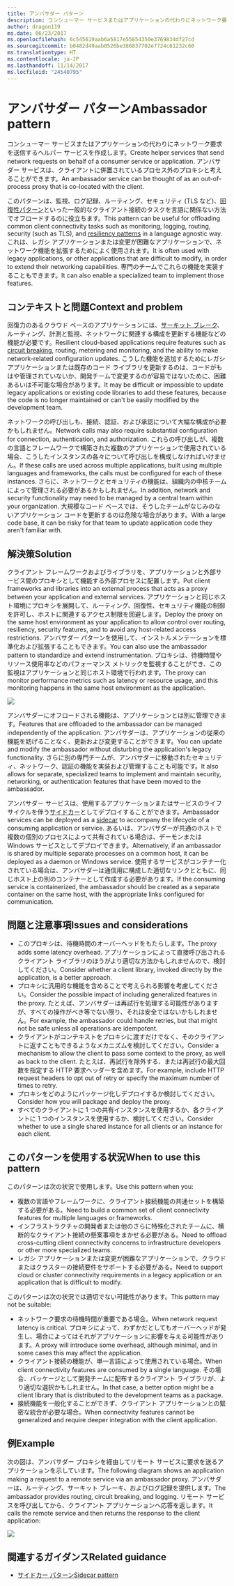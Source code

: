 ```yaml
---
title: アンバサダー パターン
description: コンシューマー サービスまたはアプリケーションの代わりにネットワーク要求を送信するヘルパー サービスを作成します。
author: dragon119
ms.date: 06/23/2017
ms.openlocfilehash: 6c545619aab6a5817e55854350e3769834df27cd
ms.sourcegitcommit: b0482d49aab0526be386837702e7724c61232c60
ms.translationtype: HT
ms.contentlocale: ja-JP
ms.lasthandoff: 11/14/2017
ms.locfileid: "24540795"
---
```

# <a name="ambassador-pattern"></a><span data-ttu-id="4ceb2-103">アンバサダー パターン</span><span class="sxs-lookup"><span data-stu-id="4ceb2-103">Ambassador pattern</span></span>

<span data-ttu-id="4ceb2-104">コンシューマー サービスまたはアプリケーションの代わりにネットワーク要求を送信するヘルパー サービスを作成します。</span><span class="sxs-lookup"><span data-stu-id="4ceb2-104">Create helper services that send network requests on behalf of a consumer service or application.</span></span> <span data-ttu-id="4ceb2-105">アンバサダー サービスは、クライアントに併置されているプロセス外のプロキシと考えることができます。</span><span class="sxs-lookup"><span data-stu-id="4ceb2-105">An ambassador service can be thought of as an out-of-process proxy that is co-located with the client.</span></span>

<span data-ttu-id="4ceb2-106">このパターンは、監視、ログ記録、ルーティング、セキュリティ (TLS など)、[回復性パターン][ resiliency-patterns]といった一般的なクライアント接続のタスクを言語に関係ない方法でオフロードするのに役立ちます。</span><span class="sxs-lookup"><span data-stu-id="4ceb2-106">This pattern can be useful for offloading common client connectivity tasks such as monitoring, logging, routing, security (such as TLS), and [resiliency patterns][resiliency-patterns] in a language agnostic way.</span></span> <span data-ttu-id="4ceb2-107">これは、レガシ アプリケーションまたは変更が困難なアプリケーションで、ネットワーク機能を拡張するためによく使用されます。</span><span class="sxs-lookup"><span data-stu-id="4ceb2-107">It is often used with legacy applications, or other applications that are difficult to modify, in order to extend their networking capabilities.</span></span> <span data-ttu-id="4ceb2-108">専門のチームでこれらの機能を実装することもできます。</span><span class="sxs-lookup"><span data-stu-id="4ceb2-108">It can also enable a specialized team to implement those features.</span></span>

## <a name="context-and-problem"></a><span data-ttu-id="4ceb2-109">コンテキストと問題</span><span class="sxs-lookup"><span data-stu-id="4ceb2-109">Context and problem</span></span>

<span data-ttu-id="4ceb2-110">回復力のあるクラウド ベースのアプリケーションには、[サーキット ブレーク][circuit-breaker]、ルーティング、計測と監視、ネットワークに関連する構成を更新する機能などの機能が必要です。</span><span class="sxs-lookup"><span data-stu-id="4ceb2-110">Resilient cloud-based applications require features such as [circuit breaking][circuit-breaker], routing, metering and monitoring, and the ability to make network-related configuration updates.</span></span> <span data-ttu-id="4ceb2-111">こうした機能を追加するためにレガシ アプリケーションまたは既存のコード ライブラリを更新するのは、コードがもはや管理されていないか、開発チームで変更するのが容易ではないために、困難あるいは不可能な場合があります。</span><span class="sxs-lookup"><span data-stu-id="4ceb2-111">It may be difficult or impossible to update legacy applications or existing code libraries to add these features, because the code is no longer maintained or can't be easily modified by the development team.</span></span>

<span data-ttu-id="4ceb2-112">ネットワークの呼び出しも、接続、認証、および承認について大幅な構成が必要かもしれません。</span><span class="sxs-lookup"><span data-stu-id="4ceb2-112">Network calls may also require substantial configuration for connection, authentication, and authorization.</span></span> <span data-ttu-id="4ceb2-113">これらの呼び出しが、複数の言語とフレームワークで構築された複数のアプリケーションで使用されている場合、こうしたインスタンスの各々について呼び出しを構成しなければいけません。</span><span class="sxs-lookup"><span data-stu-id="4ceb2-113">If these calls are used across multiple applications, built using multiple languages and frameworks, the calls must be configured for each of these instances.</span></span> <span data-ttu-id="4ceb2-114">さらに、ネットワークとセキュリティの機能は、組織内の中核チームによって管理される必要があるかもしれません。</span><span class="sxs-lookup"><span data-stu-id="4ceb2-114">In addition, network and security functionality may need to be managed by a central team within your organization.</span></span> <span data-ttu-id="4ceb2-115">大規模なコード ベースでは、そうしたチームがなじみのないアプリケーション コードを更新するのは危険な場合があります。</span><span class="sxs-lookup"><span data-stu-id="4ceb2-115">With a large code base, it can be risky for that team to update application code they aren't familiar with.</span></span>

## <a name="solution"></a><span data-ttu-id="4ceb2-116">解決策</span><span class="sxs-lookup"><span data-stu-id="4ceb2-116">Solution</span></span>

<span data-ttu-id="4ceb2-117">クライアント フレームワークおよびライブラリを、アプリケーションと外部サービス間のプロキシとして機能する外部プロセスに配置します。</span><span class="sxs-lookup"><span data-stu-id="4ceb2-117">Put client frameworks and libraries into an external process that acts as a proxy between your application and external services.</span></span> <span data-ttu-id="4ceb2-118">アプリケーションと同じホスト環境にプロキシを展開して、ルーティング、回復性、セキュリティ機能の制御を許可し、ホストに関連するアクセス制限を回避します。</span><span class="sxs-lookup"><span data-stu-id="4ceb2-118">Deploy the proxy on the same host environment as your application to allow control over routing, resiliency, security features, and to avoid any host-related access restrictions.</span></span> <span data-ttu-id="4ceb2-119">アンバサダー パターンを使用して、インストルメンテーションを標準化および拡張することもできます。</span><span class="sxs-lookup"><span data-stu-id="4ceb2-119">You can also use the ambassador pattern to standardize and extend instrumentation.</span></span> <span data-ttu-id="4ceb2-120">プロキシは、待機時間やリソース使用率などのパフォーマンス メトリックを監視することができ、この監視はアプリケーションと同じホスト環境で行われます。</span><span class="sxs-lookup"><span data-stu-id="4ceb2-120">The proxy can monitor performance metrics such as latency or resource usage, and this monitoring happens in the same host environment as the application.</span></span>

![](./_images/ambassador.png)

<span data-ttu-id="4ceb2-121">アンバサダーにオフロードされる機能は、アプリケーションとは別に管理できます。</span><span class="sxs-lookup"><span data-stu-id="4ceb2-121">Features that are offloaded to the ambassador can be managed independently of the application.</span></span> <span data-ttu-id="4ceb2-122">アンバサダーは、アプリケーションの従来の機能を妨げることなく、更新および変更することができます。</span><span class="sxs-lookup"><span data-stu-id="4ceb2-122">You can update and modify the ambassador without disturbing the application's legacy functionality.</span></span> <span data-ttu-id="4ceb2-123">さらに別の専門チームが、アンバサダーに移動されたセキュリティ、ネットワーク、認証の機能を実装および管理することも可能です。</span><span class="sxs-lookup"><span data-stu-id="4ceb2-123">It also allows for separate, specialized teams to implement and maintain security, networking, or authentication features that have been moved to the ambassador.</span></span>

<span data-ttu-id="4ceb2-124">アンバサダー サービスは、使用するアプリケーションまたはサービスのライフ サイクルを伴う[サイドカー][sidecar]としてデプロイすることができます。</span><span class="sxs-lookup"><span data-stu-id="4ceb2-124">Ambassador services can be deployed as a [sidecar][sidecar] to accompany the lifecycle of a consuming application or service.</span></span> <span data-ttu-id="4ceb2-125">あるいは、アンバサダーが共通のホストで複数の個別のプロセスによって共有されている場合は、デーモンまたは Windows サービスとしてデプロイできます。</span><span class="sxs-lookup"><span data-stu-id="4ceb2-125">Alternatively, if an ambassador is shared by multiple separate processes on a common host, it can be deployed as a daemon or Windows service.</span></span> <span data-ttu-id="4ceb2-126">使用するサービスがコンテナー化されている場合は、アンバサダーは通信用に構成した適切なリンクとともに、同じホスト上の別のコンテナーとして作成する必要があります。</span><span class="sxs-lookup"><span data-stu-id="4ceb2-126">If the consuming service is containerized, the ambassador should be created as a separate container on the same host, with the appropriate links configured for communication.</span></span>

## <a name="issues-and-considerations"></a><span data-ttu-id="4ceb2-127">問題と注意事項</span><span class="sxs-lookup"><span data-stu-id="4ceb2-127">Issues and considerations</span></span>

- <span data-ttu-id="4ceb2-128">このプロキシは、待機時間のオーバーヘッドをもたらします。</span><span class="sxs-lookup"><span data-stu-id="4ceb2-128">The proxy adds some latency overhead.</span></span> <span data-ttu-id="4ceb2-129">アプリケーションによって直接呼び出されるクライアント ライブラリのほうがより適切な方法かもしれませんので、検討してください。</span><span class="sxs-lookup"><span data-stu-id="4ceb2-129">Consider whether a client library, invoked directly by the application, is a better approach.</span></span>
- <span data-ttu-id="4ceb2-130">プロキシに汎用的な機能を含めることで考えられる影響を考慮してください。</span><span class="sxs-lookup"><span data-stu-id="4ceb2-130">Consider the possible impact of including generalized features in the proxy.</span></span> <span data-ttu-id="4ceb2-131">たとえば、アンバサダーは再試行を処理する可能性がありますが、すべての操作がべき等でない限り、それは安全ではないかもしれません。</span><span class="sxs-lookup"><span data-stu-id="4ceb2-131">For example, the ambassador could handle retries, but that might not be safe unless all operations are idempotent.</span></span>
- <span data-ttu-id="4ceb2-132">クライアントがコンテキストをプロキシに渡すだけでなく、そのクライアントに返すこともできるようなメカニズムを検討してください。</span><span class="sxs-lookup"><span data-stu-id="4ceb2-132">Consider a mechanism to allow the client to pass some context to the proxy, as well as back to the client.</span></span> <span data-ttu-id="4ceb2-133">たとえば、再試行を除外する、または再試行の最大回数を指定する HTTP 要求ヘッダーを含めます。</span><span class="sxs-lookup"><span data-stu-id="4ceb2-133">For example, include HTTP request headers to opt out of retry or specify the maximum number of times to retry.</span></span>
- <span data-ttu-id="4ceb2-134">プロキシをどのようにパッケージ化しデプロイするか検討してください。</span><span class="sxs-lookup"><span data-stu-id="4ceb2-134">Consider how you will package and deploy the proxy.</span></span>
- <span data-ttu-id="4ceb2-135">すべてのクライアントに 1 つの共有インスタンスを使用するか、各クライアントに 1 つのインスタンスを使用するか、検討してください。</span><span class="sxs-lookup"><span data-stu-id="4ceb2-135">Consider whether to use a single shared instance for all clients or an instance for each client.</span></span>

## <a name="when-to-use-this-pattern"></a><span data-ttu-id="4ceb2-136">このパターンを使用する状況</span><span class="sxs-lookup"><span data-stu-id="4ceb2-136">When to use this pattern</span></span>

<span data-ttu-id="4ceb2-137">このパターンは次の状況で使用します。</span><span class="sxs-lookup"><span data-stu-id="4ceb2-137">Use this pattern when you:</span></span>

- <span data-ttu-id="4ceb2-138">複数の言語やフレームワークに、クライアント接続機能の共通セットを構築する必要がある。</span><span class="sxs-lookup"><span data-stu-id="4ceb2-138">Need to build a common set of client connectivity features for multiple languages or frameworks.</span></span>
- <span data-ttu-id="4ceb2-139">インフラストラクチャの開発者または他のさらに特殊化されたチームに、横断的なクライアント接続の懸案事項をまかせる必要がある。</span><span class="sxs-lookup"><span data-stu-id="4ceb2-139">Need to offload cross-cutting client connectivity concerns to infrastructure developers or other more specialized teams.</span></span>
- <span data-ttu-id="4ceb2-140">レガシ アプリケーションまたは変更が困難なアプリケーションで、クラウドまたはクラスターの接続要件をサポートする必要がある。</span><span class="sxs-lookup"><span data-stu-id="4ceb2-140">Need to support cloud or cluster connectivity requirements in a legacy application or an application that is difficult to modify.</span></span>

<span data-ttu-id="4ceb2-141">このパターンは次の状況では適切でない可能性があります。</span><span class="sxs-lookup"><span data-stu-id="4ceb2-141">This pattern may not be suitable:</span></span>

- <span data-ttu-id="4ceb2-142">ネットワーク要求の待機時間が重要である場合。</span><span class="sxs-lookup"><span data-stu-id="4ceb2-142">When network request latency is critical.</span></span> <span data-ttu-id="4ceb2-143">プロキシによって、わずかだとしてもオーバーヘッドが発生し、場合によってはそれがアプリケーションに影響を与える可能性があります。</span><span class="sxs-lookup"><span data-stu-id="4ceb2-143">A proxy will introduce some overhead, although minimal, and in some cases this may affect the application.</span></span>
- <span data-ttu-id="4ceb2-144">クライアント接続の機能が、単一言語によって使用されている場合。</span><span class="sxs-lookup"><span data-stu-id="4ceb2-144">When client connectivity features are consumed by a single language.</span></span> <span data-ttu-id="4ceb2-145">その場合、パッケージとして開発チームに配布するクライアント ライブラリが、より適切な選択かもしれません。</span><span class="sxs-lookup"><span data-stu-id="4ceb2-145">In that case, a better option might be a client library that is distributed to the development teams as a package.</span></span>
- <span data-ttu-id="4ceb2-146">接続機能を一般化することができず、クライアント アプリケーションとの緊密な統合が必要な場合。</span><span class="sxs-lookup"><span data-stu-id="4ceb2-146">When connectivity features cannot be generalized and require deeper integration with the client application.</span></span>

## <a name="example"></a><span data-ttu-id="4ceb2-147">例</span><span class="sxs-lookup"><span data-stu-id="4ceb2-147">Example</span></span>

<span data-ttu-id="4ceb2-148">次の図は、アンバサダー プロキシを経由してリモート サービスに要求を送るアプリケーションを示しています。</span><span class="sxs-lookup"><span data-stu-id="4ceb2-148">The following diagram shows an application making a request to a remote service via an ambassador proxy.</span></span> <span data-ttu-id="4ceb2-149">アンバサダーは、ルーティング、サーキット ブレーキ、およびログ記録を提供します。</span><span class="sxs-lookup"><span data-stu-id="4ceb2-149">The ambassador provides routing, circuit breaking, and logging.</span></span> <span data-ttu-id="4ceb2-150">リモート サービスを呼び出してから、クライアント アプリケーションへ応答を返します。</span><span class="sxs-lookup"><span data-stu-id="4ceb2-150">It calls the remote service and then returns the response to the client application:</span></span>

![](./_images/ambassador-example.png) 

## <a name="related-guidance"></a><span data-ttu-id="4ceb2-151">関連するガイダンス</span><span class="sxs-lookup"><span data-stu-id="4ceb2-151">Related guidance</span></span>

- [<span data-ttu-id="4ceb2-152">サイドカー パターン</span><span class="sxs-lookup"><span data-stu-id="4ceb2-152">Sidecar pattern</span></span>](./sidecar.md)

<!-- links -->

[circuit-breaker]: ./circuit-breaker.md
[resiliency-patterns]: ./category/resiliency.md
[sidecar]: ./sidecar.md
